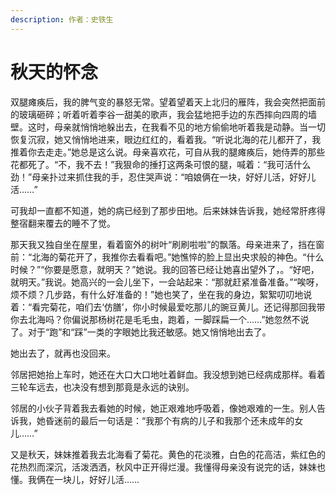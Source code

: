 ```yaml
---
description: 作者：史铁生
---
```


# 秋天的怀念

双腿瘫痪后，我的脾气变的暴怒无常。望着望着天上北归的雁阵，我会突然把面前的玻璃砸碎；听着听着李谷一甜美的歌声，我会猛地把手边的东西摔向四周的墙壁。这时，母亲就悄悄地躲出去，在我看不见的地方偷偷地听着我是动静。当一切恢复沉寂，她又悄悄地进来，眼边红红的，看着我。“听说北海的花儿都开了，我推着你去走走。”她总是这么说。母亲喜欢花，可自从我的腿瘫痪后，她侍弄的那些花都死了。“不，我不去！”我狠命的捶打这两条可恨的腿，喊着：“我可活什么劲！”母亲扑过来抓住我的手，忍住哭声说：“咱娘俩在一块，好好儿活，好好儿活……”

可我却一直都不知道，她的病已经到了那步田地。后来妹妹告诉我，她经常肝疼得整宿翻来覆去的睡不了觉。

那天我又独自坐在屋里，看着窗外的树叶“刷刷啦啦”的飘落。母亲进来了，挡在窗前：“北海的菊花开了，我推你去看看吧。”她憔悴的脸上显出央求般的神色。“什么时候？”“你要是愿意，就明天？”她说。我的回答已经让她喜出望外了，。“好吧，就明天。”我说。她高兴的一会儿坐下，一会站起来：“那就赶紧准备准备。”“唉呀，烦不烦？几步路，有什么好准备的！”她也笑了，坐在我的身边，絮絮叨叨地说着：“看完菊花，咱们去‘仿膳’，你小时候最爱吃那儿的豌豆黄儿。还记得那回我带你去北海吗？你偏说那杨树花是毛毛虫，跑着，一脚踩扁一个……”她忽然不说了。对于“跑”和“踩”一类的字眼她比我还敏感。她又悄悄地出去了。

她出去了，就再也没回来。

邻居把她抬上车时，她还在大口大口地吐着鲜血。我没想到她已经病成那样。看着三轮车远去，也决没有想到那竟是永远的诀别。

邻居的小伙子背着我去看她的时候，她正艰难地呼吸着，像她艰难的一生。别人告诉我，她昏迷前的最后一句话是：“我那个有病的儿子和我那个还未成年的女儿……”

又是秋天，妹妹推着我去北海看了菊花。黄色的花淡雅，白色的花高洁，紫红色的花热烈而深沉，活泼洒洒，秋风中正开得烂漫。我懂得母亲没有说完的话，妹妹也懂。我俩在一块儿，好好儿活……
